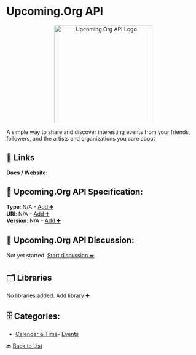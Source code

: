 # Upcoming.Org API
<p align="center">
    <img width="256" src="https://raw.githubusercontent.com/apis-list/apis-list/main/apis/upcoming-org-api/logo_256x256.png" alt="Upcoming.Org API Logo"/>
</p>
A simple way to share and discover interesting events from your friends, followers, and the artists and organizations you care about

##  🔗 Links
**Docs / Website**: 

## 🧬 Upcoming.Org API Specification:
**Type**: N/A - [Add ➕](https://github.com/apis-list/apis-list/edit/main/apis.yaml#L21177)  
**URI**: N/A - [Add ➕](https://github.com/apis-list/apis-list/edit/main/apis.yaml#L21177)  
**Version**: N/A - [Add ➕](https://github.com/apis-list/apis-list/edit/main/apis.yaml#L21177)

## 💬 Upcoming.Org API Discussion:
Not yet started. [Start discussion ➡️](https://github.com/apis-list/apis-list/discussions/new)

## 🗂️ Libraries

No libraries added. [Add library ➕](https://github.com/apis-list/apis-list/edit/main/apis.yaml#L21177)    


## 🗄️ Categories:
- [Calendar & Time](https://github.com/apis-list/apis-list#calendar--time-)- [Events](https://github.com/apis-list/apis-list#events-)

🔙  [Back to List](https://github.com/apis-list/apis-list)
